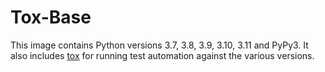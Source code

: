 # Tox-Base

This image contains Python versions 3.7, 3.8, 3.9, 3.10, 3.11 and PyPy3.
It also includes [tox](https://pypi.python.org/pypi/tox) for running test automation against the various versions.

